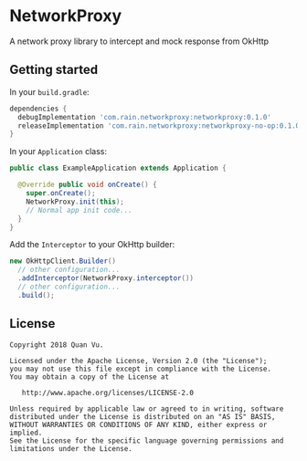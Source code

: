 # NetworkProxy
A network proxy library to intercept and mock response from OkHttp

## Getting started

In your `build.gradle`:

```groovy
dependencies {
  debugImplementation 'com.rain.networkproxy:networkproxy:0.1.0'
  releaseImplementation 'com.rain.networkproxy:networkproxy-no-op:0.1.0'
}
```

In your `Application` class:

```java
public class ExampleApplication extends Application {

  @Override public void onCreate() {
    super.onCreate();
    NetworkProxy.init(this);
    // Normal app init code...
  }
}
```

Add the `Interceptor` to your OkHttp builder:

```java
new OkHttpClient.Builder()
  // other configuration...
  .addInterceptor(NetworkProxy.interceptor())
  // other configuration...
  .build();
```

## License

    Copyright 2018 Quan Vu.

    Licensed under the Apache License, Version 2.0 (the "License");
    you may not use this file except in compliance with the License.
    You may obtain a copy of the License at

       http://www.apache.org/licenses/LICENSE-2.0

    Unless required by applicable law or agreed to in writing, software
    distributed under the License is distributed on an "AS IS" BASIS,
    WITHOUT WARRANTIES OR CONDITIONS OF ANY KIND, either express or implied.
    See the License for the specific language governing permissions and
    limitations under the License.
